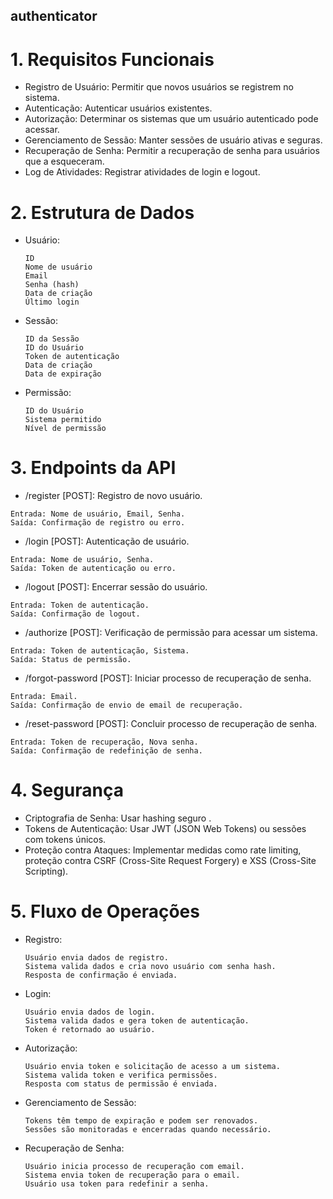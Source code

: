 ## authenticator

# 1. Requisitos Funcionais
  * Registro de Usuário: Permitir que novos usuários se registrem no sistema.
  * Autenticação: Autenticar usuários existentes.
  * Autorização: Determinar os sistemas que um usuário autenticado pode acessar.
  * Gerenciamento de Sessão: Manter sessões de usuário ativas e seguras.
  * Recuperação de Senha: Permitir a recuperação de senha para usuários que a esqueceram.
  * Log de Atividades: Registrar atividades de login e logout.
    
# 2. Estrutura de Dados
  * Usuário:

        ID
        Nome de usuário
        Email
        Senha (hash)
        Data de criação
        Último login

  * Sessão:

        ID da Sessão
        ID do Usuário
        Token de autenticação
        Data de criação
        Data de expiração

  * Permissão:

        ID do Usuário
        Sistema permitido
        Nível de permissão
    
# 3. Endpoints da API
  *  /register [POST]: Registro de novo usuário.

    Entrada: Nome de usuário, Email, Senha.
    Saída: Confirmação de registro ou erro.
    
  *  /login [POST]: Autenticação de usuário.

    Entrada: Nome de usuário, Senha.
    Saída: Token de autenticação ou erro.
  *  /logout [POST]: Encerrar sessão do usuário.

    Entrada: Token de autenticação.
    Saída: Confirmação de logout.
  *  /authorize [POST]: Verificação de permissão para acessar um sistema.

    Entrada: Token de autenticação, Sistema.
    Saída: Status de permissão.
  *  /forgot-password [POST]: Iniciar processo de recuperação de senha.

    Entrada: Email.
    Saída: Confirmação de envio de email de recuperação.
  *  /reset-password [POST]: Concluir processo de recuperação de senha.

    Entrada: Token de recuperação, Nova senha.
    Saída: Confirmação de redefinição de senha.
# 4. Segurança
  * Criptografia de Senha: Usar hashing seguro .
  * Tokens de Autenticação: Usar JWT (JSON Web Tokens) ou sessões com tokens únicos.
  * Proteção contra Ataques: Implementar medidas como rate limiting, proteção contra CSRF (Cross-Site Request Forgery) e XSS (Cross-Site Scripting).
# 5. Fluxo de Operações
  * Registro:

        Usuário envia dados de registro.
        Sistema valida dados e cria novo usuário com senha hash.
        Resposta de confirmação é enviada.
  * Login:
        
        Usuário envia dados de login.
        Sistema valida dados e gera token de autenticação.
        Token é retornado ao usuário.
  * Autorização:

        Usuário envia token e solicitação de acesso a um sistema.
        Sistema valida token e verifica permissões.
        Resposta com status de permissão é enviada.
  * Gerenciamento de Sessão:

        Tokens têm tempo de expiração e podem ser renovados.
        Sessões são monitoradas e encerradas quando necessário.
  * Recuperação de Senha:

        Usuário inicia processo de recuperação com email.
        Sistema envia token de recuperação para o email.
        Usuário usa token para redefinir a senha.
